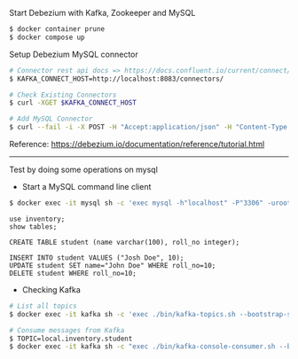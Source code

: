 Start Debezium with Kafka, Zookeeper and MySQL
```bash
$ docker container prune
$ docker compose up
```

Setup Debezium MySQL connector
```bash
# Connector rest api docs => https://docs.confluent.io/current/connect/references/restapi.html
$ KAFKA_CONNECT_HOST=http://localhost:8083/connectors/

# Check Existing Connectors
$ curl -XGET $KAFKA_CONNECT_HOST

# Add MySQL Connector
$ curl --fail -i -X POST -H "Accept:application/json" -H "Content-Type:application/json" $KAFKA_CONNECT_HOST -d @register-connect-mysql.json
```
Reference: https://debezium.io/documentation/reference/tutorial.html

----
Test by doing some operations on mysql
- Start a MySQL command line client
```bash
$ docker exec -it mysql sh -c 'exec mysql -h"localhost" -P"3306" -uroot -p"$MYSQL_ROOT_PASSWORD"'
```

```mysql
use inventory;
show tables;

CREATE TABLE student (name varchar(100), roll_no integer);

INSERT INTO student VALUES ("Josh Doe", 10);
UPDATE student SET name="John Doe" WHERE roll_no=10;
DELETE student WHERE roll_no=10;
```
- Checking Kafka
```bash
# List all topics
$ docker exec -it kafka sh -c 'exec ./bin/kafka-topics.sh --bootstrap-server kafka:9092 --list'

# Consume messages from Kafka
$ TOPIC=local.inventory.student
$ docker exec -it kafka sh -c "exec ./bin/kafka-console-consumer.sh --bootstrap-server kafka:9092 print.key=true --from-beginning --topic $TOPIC"
```
